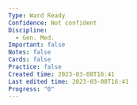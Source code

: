 ```yaml
---
Type: Ward Ready
Confidence: Not confident
Discipline:
  - Gen. Med.
Important: false
Notes: false
Cards: false
Practice: false
Created time: 2023-03-08T16:41
Last edited time: 2023-03-08T16:41
Progress: "0"
---
```

